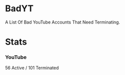 # BadYT
A List Of Bad YouTube Accounts That Need Terminating.

# Stats

### YouTube
56 Active / 101 Terminated
